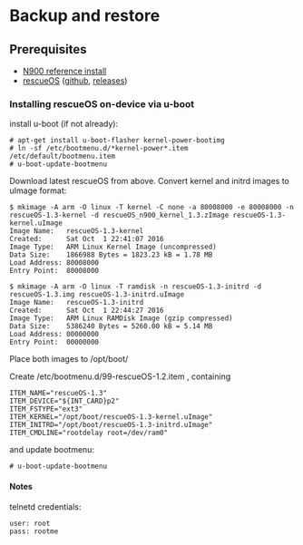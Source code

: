 # Backup and restore

## Prerequisites
* [N900 reference install](../reference-install)
* [rescueOS](http://n900.quitesimple.org/rescueOS/) ([github](https://github.com/NIN101/N900_RescueOS), [releases](https://github.com/NIN101/N900_RescueOS/releases))

### Installing rescueOS on-device via u-boot

install u-boot (if not already):

```
# apt-get install u-boot-flasher kernel-power-bootimg
# ln -sf /etc/bootmenu.d/*kernel-power*.item /etc/default/bootmenu.item
# u-boot-update-bootmenu
```

Download latest rescueOS from above. Convert kernel and initrd images to uImage format:

```
$ mkimage -A arm -O linux -T kernel -C none -a 80008000 -e 80008000 -n rescueOS-1.3-kernel -d rescueOS_n900_kernel_1.3.zImage rescueOS-1.3-kernel.uImage
Image Name:   rescueOS-1.3-kernel
Created:      Sat Oct  1 22:41:07 2016
Image Type:   ARM Linux Kernel Image (uncompressed)
Data Size:    1866988 Bytes = 1823.23 kB = 1.78 MB
Load Address: 80008000
Entry Point:  80008000

$ mkimage -A arm -O linux -T ramdisk -n rescueOS-1.3-initrd -d rescueOS-1.3.img rescueOS-1.3-initrd.uImage
Image Name:   rescueOS-1.3-initrd
Created:      Sat Oct  1 22:44:27 2016
Image Type:   ARM Linux RAMDisk Image (gzip compressed)
Data Size:    5386240 Bytes = 5260.00 kB = 5.14 MB
Load Address: 00000000
Entry Point:  00000000
```

Place both images to /opt/boot/

Create /etc/bootmenu.d/99-rescueOS-1.2.item , containing 

```
ITEM_NAME="rescueOS-1.3"
ITEM_DEVICE="${INT_CARD}p2"
ITEM_FSTYPE="ext3"
ITEM_KERNEL="/opt/boot/rescueOS-1.3-kernel.uImage"
ITEM_INITRD="/opt/boot/rescueOS-1.3-initrd.uImage"
ITEM_CMDLINE="rootdelay root=/dev/ram0"
```

and update bootmenu:

```
# u-boot-update-bootmenu
```

#### Notes

telnetd credentials:

```
user: root
pass: rootme
```
